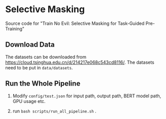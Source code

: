 # Selective Masking

Source code for "Train No Evil: Selective Masking for Task-Guided Pre-Training"

## Download Data

The datasets can be downloaded from https://cloud.tsinghua.edu.cn/d/214217e068c543cd8116/. The datasets need to be put in `data/datasets`.

## Run the Whole Pipeline

1. Modify `config/test.json` for input path, output path, BERT model path, GPU usage etc.

2. run `bash scripts/run_all_pipeline.sh` .


